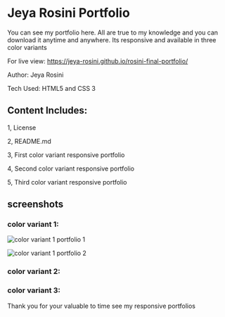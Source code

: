 # Jeya Rosini Portfolio
You can see my portfolio here. All are true to my knowledge and you can download it anytime and anywhere. Its responsive and available in three color variants

For live view: https://jeya-rosini.github.io/rosini-final-portfolio/

Author: Jeya Rosini

Tech Used: HTML5 and CSS 3

## Content Includes:
 1, License

 2, README.md

 3, First  color variant responsive portfolio

 4, Second color variant responsive portfolio

 5, Third color variant responsive portfolio

 ## screenshots

 ### color variant 1:
![color variant 1 portfolio 1](https://github.com/Jeya-rosini/rosini-final-portfolio/assets/143939511/cf85738a-6819-490b-aca2-4247f713a435)

![color variant 1 portfolio 2](https://github.com/Jeya-rosini/rosini-final-portfolio/assets/143939511/cff69f84-1129-4cbe-8d6e-ddacc9c69b37)

### color variant 2:


### color variant 3:



 Thank you for your valuable to time see my responsive portfolios
